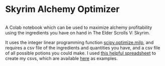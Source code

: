 # Skyrim Alchemy Optimizer

<a href="https://colab.research.google.com/github/brayvid/skyrim-alchemy-optimizer/blob/main/skyrim_optimize_potions.ipynb" rel="Open in Colab"><img src="https://colab.research.google.com/assets/colab-badge.svg" alt="" /></a>

A Colab notebook which can be used to maximize alchemy profitability using the ingredients you have on hand in The Elder Scrolls V: Skyrim.

It uses the integer linear programming function [scipy.optimize.milp](https://docs.scipy.org/doc/scipy/reference/generated/scipy.optimize.milp.html), and requires a csv file of the ingredients and quantities you have, and a csv file of all possible potions you could make. I used [this helpful spreadsheet](https://docs.google.com/spreadsheets/d/1010C6ltqv7apuBoNYuFIFSBZER4YI03Y54kIsoKs5RI/edit?usp=sharing) to create my csvs, which are available [here](https://github.com/brayvid/skyrim-alchemy-optimizer) as examples.
